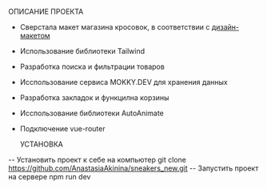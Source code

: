 ОПИСАНИЕ ПРОЕКТА

- Сверстала макет магазина кросовок, в соответствии с [дизайн-макетом](https://www.figma.com/design/fw0toTyXMwM1y4WIe0YFrJ/React-Sneakers?node-id=60-2)
- Использование библиотеки Tailwind
- Разработка поиска и фильтрации товаров
- Исспользование сервиса MOKKY.DEV для хранения данных
- Разработка закладок и функцилна корзины
- Исспользование библиотеки AutoAnimate
- Подключение vue-router

  УСТАНОВКА

-- Установить проект к себе на компьютер git clone https://github.com/AnastasiaAkinina/sneakers_new.git
-- Запустить проект на сервере npm run dev
